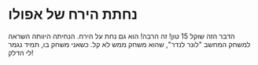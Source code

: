 # נחתת הירח של אפולו

הדבר הזה שוקל 15 טון! זה הרבה! הוא גם נחת על הירח. הנחיתה היוותה השראה למשחק
המחשב "לונר לנדר", שהוא משחק ממש לא קל. כשאני משחק בו, תמיד נגמר לי הדלק!
